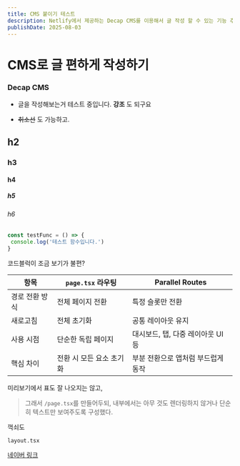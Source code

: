 ```yaml
---
title: CMS 붙이기 테스트
description: Netlify에서 제공하는 Decap CMS를 이용해서 글 작성 할 수 있는 기능 추가 중입니다.
publishDate: 2025-08-03
---
```

# CMS로 글 편하게 작성하기
### Decap CMS
* 글을 작성해보는거 테스트 중입니다.
**강조** 도 되구요

* ~~취소선~~ 도 가능하고.

## h2
### h3
#### h4
##### h5
###### h6

```js
const testFunc = () => {
 console.log('테스트 함수입니다.')
}
```

코드블럭이 조금 보기가 불편?

| 항목 | `page.tsx` 라우팅 | Parallel Routes |
|------|--------------------|------------------|
| 경로 전환 방식 | 전체 페이지 전환 | 특정 슬롯만 전환 |
| 새로고침 | 전체 초기화 | 공통 레이아웃 유지 |
| 사용 시점 | 단순한 독립 페이지 | 대시보드, 탭, 다중 레이아웃 UI 등 |
| 핵심 차이 | 전환 시 모든 요소 초기화 | 부분 전환으로 앱처럼 부드럽게 동작 |

미리보기에서 표도 잘 나오지는 않고, 

> 그래서 `/page.tsx`를 만들어두되, 내부에서는 아무 것도 렌더링하지 않거나
> 단순히 텍스트만 보여주도록 구성했다.

꺽쇠도

`layout.tsx`

[네이버 링크](https://www.naver.com)
